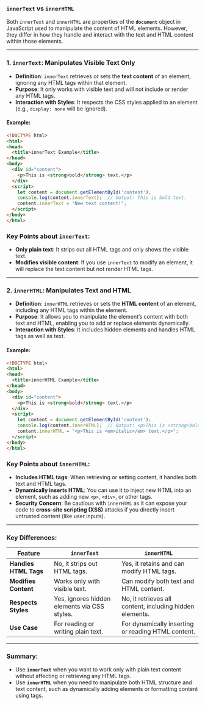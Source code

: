 ### **`innerText` vs `innerHTML`**

Both `innerText` and `innerHTML` are properties of the **`document`** object in JavaScript used to manipulate the content of HTML elements. However, they differ in how they handle and interact with the text and HTML content within those elements.

---

### 1. **`innerText`**: Manipulates Visible Text Only

- **Definition**: `innerText` retrieves or sets the **text content** of an element, ignoring any HTML tags within that element.
- **Purpose**: It only works with visible text and will not include or render any HTML tags.
- **Interaction with Styles**: It respects the CSS styles applied to an element (e.g., `display: none` will be ignored).

#### Example:

```html
<!DOCTYPE html>
<html>
<head>
  <title>innerText Example</title>
</head>
<body>
  <div id="content">
    <p>This is <strong>bold</strong> text.</p>
  </div>
  <script>
    let content = document.getElementById('content');
    console.log(content.innerText);  // Output: This is bold text.
    content.innerText = "New text content!";
  </script>
</body>
</html>
```

### Key Points about `innerText`:
- **Only plain text**: It strips out all HTML tags and only shows the visible text.
- **Modifies visible content**: If you use `innerText` to modify an element, it will replace the text content but not render HTML tags.
  
---

### 2. **`innerHTML`**: Manipulates Text and HTML

- **Definition**: `innerHTML` retrieves or sets the **HTML content** of an element, including any HTML tags within the element.
- **Purpose**: It allows you to manipulate the element’s content with both text and HTML, enabling you to add or replace elements dynamically.
- **Interaction with Styles**: It includes hidden elements and handles HTML tags as well as text.

#### Example:

```html
<!DOCTYPE html>
<html>
<head>
  <title>innerHTML Example</title>
</head>
<body>
  <div id="content">
    <p>This is <strong>bold</strong> text.</p>
  </div>
  <script>
    let content = document.getElementById('content');
    console.log(content.innerHTML);  // Output: <p>This is <strong>bold</strong> text.</p>
    content.innerHTML = "<p>This is <em>italic</em> text.</p>";
  </script>
</body>
</html>
```

### Key Points about `innerHTML`:
- **Includes HTML tags**: When retrieving or setting content, it handles both text and HTML tags.
- **Dynamically inserts HTML**: You can use it to inject new HTML into an element, such as adding new `<p>`, `<div>`, or other tags.
- **Security Concern**: Be cautious with `innerHTML` as it can expose your code to **cross-site scripting (XSS)** attacks if you directly insert untrusted content (like user inputs).

---

### Key Differences:

| Feature               | `innerText`                                  | `innerHTML`                                |
|-----------------------|----------------------------------------------|--------------------------------------------|
| **Handles HTML Tags**  | No, it strips out HTML tags.                 | Yes, it retains and can modify HTML tags.  |
| **Modifies Content**   | Works only with visible text.                | Can modify both text and HTML content.     |
| **Respects Styles**    | Yes, ignores hidden elements via CSS styles. | No, it retrieves all content, including hidden elements. |
| **Use Case**           | For reading or writing plain text.           | For dynamically inserting or reading HTML content. |

---

### Summary:

- Use **`innerText`** when you want to work only with plain text content without affecting or retrieving any HTML tags.
- Use **`innerHTML`** when you need to manipulate both HTML structure and text content, such as dynamically adding elements or formatting content using tags.